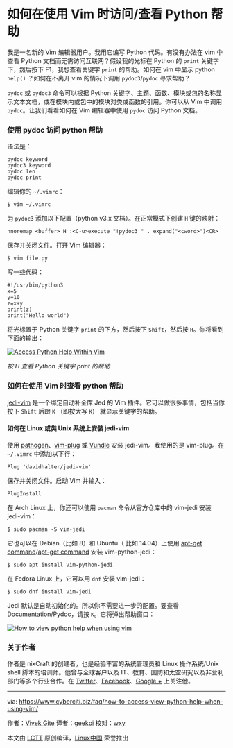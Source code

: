 如何在使用 Vim 时访问/查看 Python 帮助
======

我是一名新的 Vim 编辑器用户。我用它编写 Python 代码。有没有办法在 vim 中查看 Python 文档而无需访问互联网？假设我的光标在 Python 的 `print` 关键字下，然后按下 F1，我想查看关键字 `print` 的帮助。如何在 vim 中显示 python `help()` ？如何在不离开 vim 的情况下调用 `pydoc3`/`pydoc` 寻求帮助？

`pydoc` 或 `pydoc3` 命令可以根据 Python 关键字、主题、函数、模块或包的名称显示文本文档，或在模块内或包中的模块对类或函数的引用。你可以从 Vim 中调用 `pydoc`。让我们看看如何在 Vim 编辑器中使用 `pydoc` 访问 Python 文档。

### 使用 pydoc 访问 python 帮助

语法是：

```
pydoc keyword
pydoc3 keyword
pydoc len
pydoc print
```

编辑你的 `~/.vimrc`：

```
$ vim ~/.vimrc
```

为 `pydoc3` 添加以下配置（python v3.x 文档）。在正常模式下创建 `H` 键的映射：

```
nnoremap <buffer> H :<C-u>execute "!pydoc3 " . expand("<cword>")<CR>
```

保存并关闭文件。打开 Vim 编辑器：

```
$ vim file.py
```

写一些代码：

```
#!/usr/bin/python3
x=5
y=10
z=x+y
print(z)
print("Hello world")
```

将光标置于 Python 关键字 `print` 的下方，然后按下 `Shift`，然后按 `H`。你将看到下面的输出：

[![Access Python Help Within Vim][1]][1]

*按 H 查看 Python 关键字 print 的帮助*

### 如何在使用 Vim 时查看 python 帮助

[jedi-vim][2] 是一个绑定自动补全库 Jed 的 Vim 插件。它可以做很多事情，包括当你按下 `Shift` 后跟 `K` （即按大写 `K`） 就显示关键字的帮助。

#### 如何在 Linux 或类 Unix 系统上安装 jedi-vim

使用 [pathogen][3]、[vim-plug][4] 或 [Vundle][5] 安装 jedi-vim。我使用的是 vim-plug。在 `~/.vimrc` 中添加以下行：

```
Plug 'davidhalter/jedi-vim'
```

保存并关闭文件。启动 Vim 并输入：

```
PlugInstall
```

在 Arch Linux 上，你还可以使用 `pacman` 命令从官方仓库中的 vim-jedi 安装 jedi-vim：

```
$ sudo pacman -S vim-jedi
```

它也可以在 Debian（比如 8）和 Ubuntu（ 比如 14.04）上使用 [apt-get command][6]/[apt-get command][7] 安装 vim-python-jedi：

```
$ sudo apt install vim-python-jedi
```

在 Fedora Linux 上，它可以用 `dnf` 安装 vim-jedi：

```
$ sudo dnf install vim-jedi
```

Jedi 默认是自动初始化的。所以你不需要进一步的配置。要查看 Documentation/Pydoc，请按 `K`。它将弹出帮助窗口：

[![How to view python help when using vim][8]][8]

### 关于作者

作者是 nixCraft 的创建者，也是经验丰富的系统管理员和 Linux 操作系统/Unix shell 脚本的培训师。他曾与全球客户以及 IT、教育、国防和太空研究以及非营利部门等多个行业合作。在 [Twitter][9]、[Facebook][10]、[Google +][11] 上关注他。

--------------------------------------------------------------------------------

via: https://www.cyberciti.biz/faq/how-to-access-view-python-help-when-using-vim/

作者：[Vivek Gite][a]
译者：[geekpi](https://github.com/geekpi)
校对：[wxy](https://github.com/wxy)

本文由 [LCTT](https://github.com/LCTT/TranslateProject) 原创编译，[Linux中国](https://linux.cn/) 荣誉推出

[a]:https://www.cyberciti.biz
[1]:https://www.cyberciti.biz/media/new/faq/2018/01/Access-Python-Help-Within-Vim.gif
[2]:https://github.com/davidhalter/jedi-vim
[3]:https://github.com/tpope/vim-pathogen
[4]:https://www.cyberciti.biz/programming/vim-plug-a-beautiful-and-minimalist-vim-plugin-manager-for-unix-and-linux-users/
[5]:https://github.com/gmarik/vundle
[6]:https://www.cyberciti.biz/faq/ubuntu-lts-debian-linux-apt-command-examples/ (See Linux/Unix apt command examples for more info)
[7]:https://www.cyberciti.biz/tips/linux-debian-package-management-cheat-sheet.html (See Linux/Unix apt-get command examples for more info)
[8]:https://www.cyberciti.biz/media/new/faq/2018/01/How-to-view-Python-Documentation-using-pydoc-within-vim-on-Linux-Unix.jpg
[9]:https://twitter.com/nixcraft
[10]:https://facebook.com/nixcraft
[11]:https://plus.google.com/+CybercitiBiz
